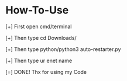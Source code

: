 # How-To-Use
[+] First open cmd/terminal

[+] Then type cd Downloads/

[+] Then type python/python3 auto-restarter.py

[+] Then type ur enet name

[=] DONE! Thx for using my Code
